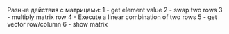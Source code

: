 Разные действия с матрицами:
1 - get element value
2 - swap two rows
3 - multiply matrix row
4 - Execute a linear combination of two rows
5 - get vector row/column
6 - show matrix
